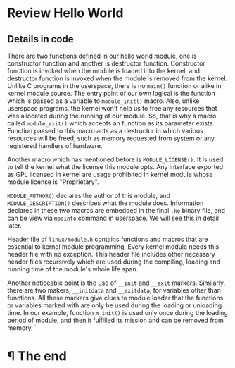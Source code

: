 # Review Hello World


## Details in code

There are two functions defined in our hello world module, one is constructor
function and another is destructor function. Constructor function is invoked
when the module is loaded into the kernel, and destructor function is invoked
when the module is removed from the kernel. Unlike C programs in the userspace,
there is no `main()` function or alike in kernel module source. The entry point
of our own logical is the function which is passed as a variable to
`module_init()` macro. Also, unlike userspace programs, the kernel won't help us
to free any resources that was allocated during the running of our module. So,
that is why a macro called `module_exit()` which accepts an function as its
parameter exists. Function passed to this macro acts as a destructor in which
various resources will be freed, such as memory requested from system or any
registered handlers of hardware.

Another macro which has mentioned before is `MODULE_LICENSE()`. It is used to
tell the kernel what the license this module opts. Any interface exported as GPL
licensed in kernel are usage prohibited in kernel module whose module license is
"Proprietary".

`MODULE_AUTHOR()` declares the author of this module, and `MODULE_DESCRIPTION()`
describes what the module does. Information declared in these two macros are
embedded in the final `.ko` binary file, and can be view via `modinfo` command
in userspace. We will see this in detail later.

Header file of `linux/module.h` contains functions and macros that are essential
to kernel module programming. Every kernel module needs this header file with
no exception. This header file includes other necessary header files recursively
which are used during the compiling, loading and running time of the module's
whole life span.

Another noticeable point is the use of `__init` and `__exit` markers. Similarly,
there are two makers, `__initdata` and `__exitdata`, for variables other than
functions. All these markers give clues to module loader that the functions or
variables marked with are only be used during the loading or unloading time. In
our example, function `m_init()` is used only once during the loading period of
module, and then it fulfilled its mission and can be removed from memory. `


# ¶ The end
